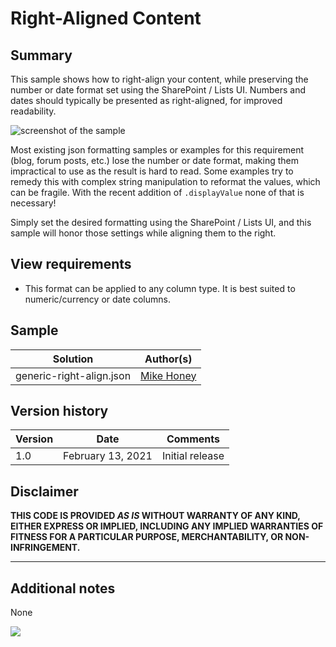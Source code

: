 # Right-Aligned Content

## Summary
This sample shows how to right-align your content, while preserving the number or date format set using the SharePoint / Lists UI.  Numbers and dates should typically be presented as right-aligned, for improved readability.

![screenshot of the sample](./assets/screenshot.png)

Most existing json formatting samples or examples for this requirement (blog, forum posts, etc.) lose the number or date format, making them impractical to use as the result is hard to read. Some examples try to remedy this with complex string manipulation to reformat the values, which can be fragile. With the recent addition of `.displayValue` none of that is necessary!

Simply set the desired formatting using the SharePoint / Lists UI, and this sample will honor those settings while aligning them to the right.

## View requirements
- This format can be applied to any column type. It is best suited to numeric/currency or date columns.

## Sample

Solution|Author(s)
--------|---------
generic-right-align.json | [Mike Honey](https://github.com/Mike-Honey)

## Version history

Version|Date|Comments
-------|----|--------
1.0|February 13, 2021|Initial release

## Disclaimer
**THIS CODE IS PROVIDED *AS IS* WITHOUT WARRANTY OF ANY KIND, EITHER EXPRESS OR IMPLIED, INCLUDING ANY IMPLIED WARRANTIES OF FITNESS FOR A PARTICULAR PURPOSE, MERCHANTABILITY, OR NON-INFRINGEMENT.**

---

## Additional notes
None

<img src="https://pnptelemetry.azurewebsites.net/list-formatting/column-samples/generic-right-align" />
